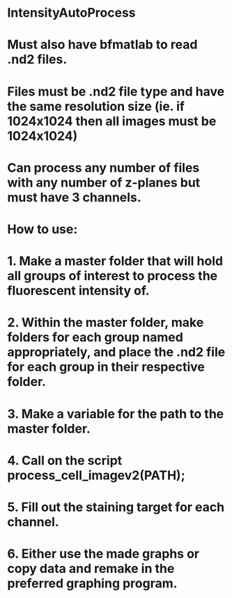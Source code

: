 # IntensityAutoProcess
# Must also have bfmatlab to read .nd2 files.
# Files must be .nd2 file type and have the same resolution size (ie. if 1024x1024 then all images must be 1024x1024)
# Can process any number of files with any number of z-planes but must have 3 channels.
# How to use:
# 1. Make a master folder that will hold all groups of interest to process the fluorescent intensity of.
# 2. Within the master folder, make folders for each group named appropriately, and place the .nd2 file for each group in their respective folder.
# 3. Make a variable for the path to the master folder.
# 4. Call on the script process_cell_imagev2(PATH);
# 5. Fill out the staining target for each channel.
# 6. Either use the made graphs or copy data and remake in the preferred graphing program.
